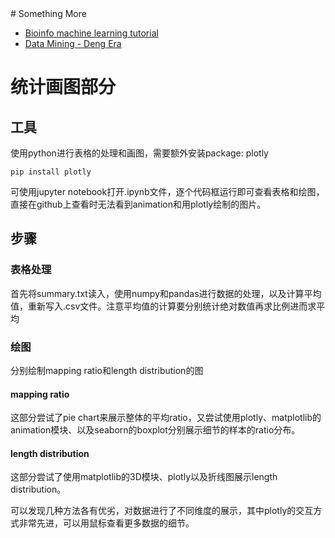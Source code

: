 <link rel="stylesheet" type="text/css" href="auto-number-title.css" />
# Something More

- [Bioinfo machine learning tutorial](https://github.com/james20141606/somethingmore/blob/master/bioinfo.ipynb)
- [Data Mining - Deng Era](https://github.com/james20141606/somethingmore/tree/master/datamining_dxp)

# 统计画图部分
## 工具
使用python进行表格的处理和画图，需要额外安装package: plotly

```
pip install plotly
```
可使用jupyter notebook打开.ipynb文件，逐个代码框运行即可查看表格和绘图，直接在github上查看时无法看到animation和用plotly绘制的图片。

## 步骤
### 表格处理
首先将summary.txt读入，使用numpy和pandas进行数据的处理，以及计算平均值，重新写入.csv文件。注意平均值的计算要分别统计绝对数值再求比例进而求平均

### 绘图
分别绘制mapping ratio和length distribution的图
#### mapping ratio
这部分尝试了pie chart来展示整体的平均ratio，又尝试使用plotly、matplotlib的animation模块、以及seaborn的boxplot分别展示细节的样本的ratio分布。

#### length distribution
这部分尝试了使用matplotlib的3D模块、plotly以及折线图展示length distribution。

可以发现几种方法各有优劣，对数据进行了不同维度的展示，其中plotly的交互方式非常先进，可以用鼠标查看更多数据的细节。

